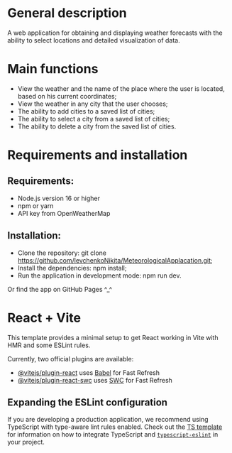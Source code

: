 # General description

A web application for obtaining and displaying weather forecasts with the ability to select locations and detailed visualization of data.

# Main functions
- View the weather and the name of the place where the user is located, based on his current coordinates;
- View the weather in any city that the user chooses;
- The ability to add cities to a saved list of cities;
- The ability to select a city from a saved list of cities;
- The ability to delete a city from the saved list of cities.

# Requirements and installation

## Requirements:
- Node.js version 16 or higher
- npm or yarn
- API key from OpenWeatherMap

## Installation:
- Clone the repository: git clone https://github.com/levchenkoNikita/MeteorologicalApplacation.git;
- Install the dependencies: npm install;
- Run the application in development mode: npm run dev.

Or find the app on GitHub Pages ^_^

# React + Vite

This template provides a minimal setup to get React working in Vite with HMR and some ESLint rules.

Currently, two official plugins are available:

- [@vitejs/plugin-react](https://github.com/vitejs/vite-plugin-react/blob/main/packages/plugin-react) uses [Babel](https://babeljs.io/) for Fast Refresh
- [@vitejs/plugin-react-swc](https://github.com/vitejs/vite-plugin-react/blob/main/packages/plugin-react-swc) uses [SWC](https://swc.rs/) for Fast Refresh

## Expanding the ESLint configuration

If you are developing a production application, we recommend using TypeScript with type-aware lint rules enabled. Check out the [TS template](https://github.com/vitejs/vite/tree/main/packages/create-vite/template-react-ts) for information on how to integrate TypeScript and [`typescript-eslint`](https://typescript-eslint.io) in your project.
